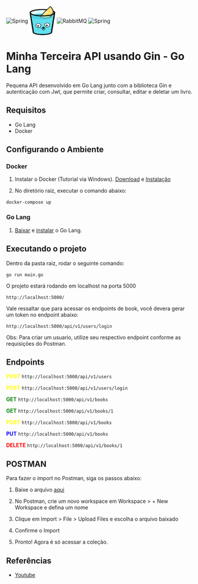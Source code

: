 
<div style="display: inline_block"><br>
  <img align="center" alt="Spring" height="80" width="90" src="https://cdn.jsdelivr.net/gh/devicons/devicon/icons/go/go-original.svg" />
  <img align="center" alt="Spring" height="80" width="70" src="https://raw.githubusercontent.com/gin-gonic/logo/master/color.png" />
  <img align="center" alt="RabbitMQ" height="80" width="90" src="https://cdn.jsdelivr.net/gh/devicons/devicon/icons/docker/docker-original-wordmark.svg" />
  <img align="center" alt="Spring" height="80" width="90" src="https://cdn.jsdelivr.net/gh/devicons/devicon/icons/postgresql/postgresql-original.svg" />
</div>

# Minha Terceira API usando Gin - Go Lang
Pequena API desenvolvido em Go Lang junto com a biblioteca Gin e autenticação com Jwt, que permite criar, consultar, editar e deletar um livro.

## Requisitos

- Go Lang
- Docker

## Configurando o Ambiente

### Docker
1) Instalar o Docker (Tutorial via Windows). [Download](https://www.docker.com/products/docker-desktop/) e  [Instalação](https://sh-tsang.medium.com/tutorial-docker-installation-in-wsl-2-of-windows-f4471fc3e1d4)

2) No diretório raiz, executar o comando abaixo:
```shell
docker-compose up
```

### Go Lang

1) [Baixar](https://go.dev/doc/install) e [instalar](https://medium.com/@rafaelmoraisdev/como-instalar-go-no-windows-10-7787faac3a7f) o Go Lang.

## Executando o projeto
Dentro da pasta raiz, rodar o seguinte comando:
```shell
go run main.go  
```
O projeto estará rodando em localhost na porta 5000
```
http://localhost:5000/
```

Vale ressaltar que para acessar os endpoints de book, você devera gerar um token no endpoint abaixo:

```
http://localhost:5000/api/v1/users/login
```

Obs: Para criar um usuario, utilize seu respectivo endpoint conforme as requisições do Postman.

## Endpoints

<b><span style="color:yellow"> POST</span></b> `http://localhost:5000/api/v1/users`

<b><span style="color:yellow"> POST</span></b> `http://localhost:5000/api/v1/users/login`

<b><span style="color:green"> GET</span></b> `http://localhost:5000/api/v1/books`

<b><span style="color:green"> GET</span></b> `http://localhost:5000/api/v1/books/1`

<b><span style="color:yellow"> POST</span></b> `http://localhost:5000/api/v1/books`

<b><span style="color:blue"> PUT</span></b> `http://localhost:5000/api/v1/books`

<b><span style="color:red"> DELETE</span></b> `http://localhost:5000/api/v1/books/1`

## POSTMAN

Para fazer o import no Postman, siga os passos abaixo:

1) Baixe o arquivo [aqui](./postman)

2) No Postman, crie um novo workspace em Workspace > + New Workspace e defina um nome

3) Clique em Import > File > Upload Files e escolha o arquivo baixado

4) Confirme o Import

5) Pronto! Agora é só acessar a coleção.


## Referências
- [Youtube](https://www.youtube.com/)